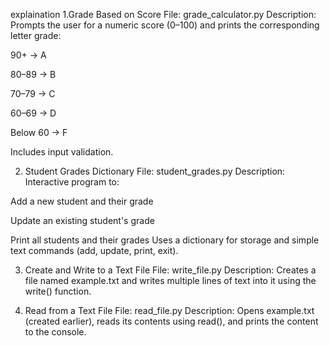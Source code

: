 explaination
1.Grade Based on Score
File: grade_calculator.py
Description:
Prompts the user for a numeric score (0–100) and prints the corresponding letter grade:

90+ → A

80–89 → B

70–79 → C

60–69 → D

Below 60 → F

Includes input validation.

2. Student Grades Dictionary
File: student_grades.py
Description:
Interactive program to:

Add a new student and their grade

Update an existing student's grade

Print all students and their grades
Uses a dictionary for storage and simple text commands (add, update, print, exit).

3. Create and Write to a Text File
File: write_file.py
Description:
Creates a file named example.txt and writes multiple lines of text into it using the write() function.

4. Read from a Text File
File: read_file.py
Description:
Opens example.txt (created earlier), reads its contents using read(), and prints the content to the console.
